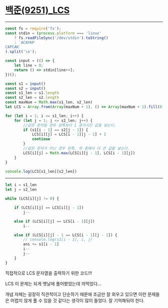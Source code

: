 # [백준(9251)_LCS](https://www.acmicpc.net/problem/9251)

---

```javascript
const fs = require('fs');
const stdin = (process.platform === 'linux'
    ? fs.readFileSync('/dev/stdin').toString()
    : `ACAYKP
CAPCAK`
).split('\n');

const input = (() => {
    let line = 0;
    return () => stdin[line++];
})();

const s1 = input()
const s2 = input()
const s1_len = s1.length
const s2_len = s2.length
const maxNum = Math.max(s1_len, s2_len)
let LCS = Array.from(Array(maxNum + 1), () => Array(maxNum + 1).fill(0))

for (let i = 1; i <= s1_len; i++) {
    for (let j = 1; j <= s2_len; j++) {
        //같은 문자일 경우 왼쪽보다 1 증가시킨 값을 넣는다.
        if (s1[i - 1] == s2[j - 1]) {
            LCS[i][j] = LCS[i - 1][j - 1] + 1
            continue
        }
        //같은 문자가 아닌 경우 왼쪽, 위 중에서 더 큰 값을 넣는다.
        LCS[i][j] = Math.max(LCS[i][j - 1], LCS[i - 1][j])
    }
}

console.log(LCS[s1_len][s2_len])
```

---

```javascript
let i = s1_len
let j = s2_len

while (LCS[i][j] != 0) {

    if (LCS[i][j] == LCS[i][j - 1])
        j--

    else if (LCS[i][j] == LCS[i - 1][j])
        i--

    else if (LCS[i][j] - 1 == LCS[i - 1][j - 1]) {
        // console.log(s1[i - 1], i, j)
        ans += s1[i - 1]
        i--
        j--
    }
}
```

직접적으로  LCS 문자열을 출력하기 위한 코드!!!

LCS 이 문제는 되게 옛날에 풀어봤었는데 까먹었다...

개념 자체는 굉장히 직관적이고 단순하기 때문에 조금만 잘 외우고 있으면 이런 문제들은 어렵지 않게 풀 수 있을 것 같다는 생각이 많이 들었다. 잘 기억해둬야 한다.